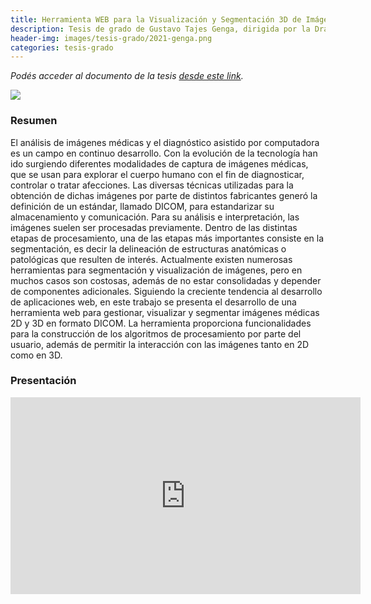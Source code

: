 ```yaml
---
title: Herramienta WEB para la Visualización y Segmentación 3D de Imágenes Médicas
description: Tesis de grado de Gustavo Tajes Genga, dirigida por la Dra. Mariana del Fresno y el Dr. Juan D'Amato.
header-img: images/tesis-grado/2021-genga.png
categories: tesis-grado
---
```


*Podés acceder al documento de la tesis [desde este link](https://www.ridaa.unicen.edu.ar/items/b6408067-2f17-45a0-8c2c-9bce30003ed3).*

<div class="image-post-container">
    <img src="/images/tesis-grado/2021-genga.png"/>
</div>

### Resumen

El análisis de imágenes médicas y el diagnóstico asistido por computadora es un campo en continuo desarrollo. Con la evolución de la tecnología han ido surgiendo diferentes modalidades de captura de imágenes médicas, que se usan para explorar el cuerpo humano con el fin de diagnosticar, controlar o tratar afecciones. Las diversas técnicas utilizadas para la obtención de dichas imágenes por parte de distintos fabricantes generó la definición de un estándar, llamado DICOM, para estandarizar su almacenamiento y comunicación. Para su análisis e interpretación, las imágenes suelen ser procesadas previamente. Dentro de las distintas etapas de procesamiento, una de las etapas más importantes consiste en la segmentación, es decir la delineación de estructuras anatómicas o patológicas que resulten de interés. Actualmente existen numerosas herramientas para segmentación y visualización de imágenes, pero en muchos casos son costosas, además de no estar consolidadas y depender de componentes adicionales. Siguiendo la creciente tendencia al desarrollo de aplicaciones web, en este trabajo se presenta el desarrollo de una herramienta web para gestionar, visualizar y segmentar imágenes médicas 2D y 3D en formato DICOM. La herramienta proporciona funcionalidades para la construcción de los algoritmos de procesamiento por parte del usuario, además de permitir la interacción con las imágenes tanto en 2D como en 3D.

### Presentación

<iframe width="560" height="315" src="https://www.youtube.com/embed/CwssBM64pbY?si=Joq-z1zf0zzbkPbT" title="YouTube video player" frameborder="0" allow="accelerometer; autoplay; clipboard-write; encrypted-media; gyroscope; picture-in-picture; web-share" referrerpolicy="strict-origin-when-cross-origin" allowfullscreen></iframe>